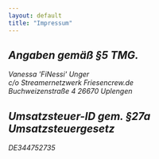 ```yaml
---
layout: default
title: "Impressum"
---
```

<main class="bg-cover mt-24 transform-none md:skew-y-6" style="background-image: url({{ "/assets/images/background.webp" | relative_url }})">
	<div class="max-w-4xl mx-auto bg-transparent  shadow-inner shadow-white">
			<section class="pt-6 pb-32 last:mb-0 bg-stone-900 text-stone-50">
				<address class="p-12 transform-none md:-skew-y-6">
					<h2 class="underline not-italic">Angaben gemäß §5 TMG.</h2>
                    <p class="mt-2 not-italic">Vanessa 'FiNessi' Unger <br />
                        c/o Streamernetzwerk Friesencrew.de <br />
                        Buchweizenstraße 4
                        26670 Uplengen
                    </p>
                    <h2 class="mt-4 underline not-italic">Umsatzsteuer-ID gem. §27a Umsatzsteuergesetz</h2>
                    <p class="not-italic" >DE344752735</p>
				</address>
			</section>
	</div>
</main>